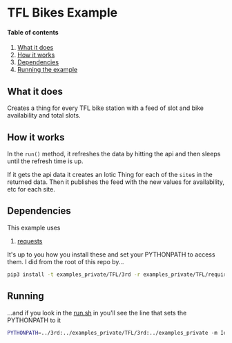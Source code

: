 # TFL Bikes Example

#### Table of contents
1. [What it does](#what-it-does)
2. [How it works](#how-it-works)
2. [Dependencies](#Dependencies)
2. [Running the example](#Running)


## What it does

Creates a thing for every TFL bike station with a feed of slot and bike availability and total slots.

## How it works

In the `run()` method, it refreshes the data by hitting the api and then sleeps until the refresh time is up.

If it gets the api data it creates an Iotic Thing for each of the `site`s in the returned data.  Then it publishes the
feed with the new values for availability, etc for each site.

## Dependencies
This example uses

1. [requests](https://pypi.python.org/pypi/requests)

It's up to you how you install these and set your PYTHONPATH to access them.  I did from the root of this repo by...
```bash
pip3 install -t examples_private/TFL/3rd -r examples_private/TFL/requirements.txt
```

## Running

...and if you look in the [run.sh](../../src/run.sh) in  you'll see the line that sets the PYTHONPATH to it
```bash
PYTHONPATH=../3rd:../examples_private/TFL/3rd:../examples_private -m Ioticiser ..examples_private/cfg/cfg_tfl_bikes.ini
```

